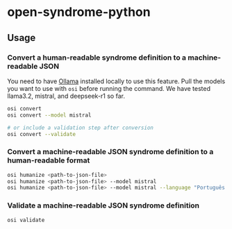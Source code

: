 # open-syndrome-python

## Usage

### Convert a human-readable syndrome definition to a machine-readable JSON

You need to have [Ollama](https://github.com/ollama/ollama) installed locally
to use this feature. Pull the models you want to use with `osi` before running the command.
We have tested llama3.2, mistral, and deepseek-r1 so far.

```bash
osi convert
osi convert --model mistral

# or include a validation step after conversion
osi convert --validate
```

### Convert a machine-readable JSON syndrome definition to a human-readable format

```bash
osi humanize <path-to-json-file>
osi humanize <path-to-json-file> --model mistral
osi humanize <path-to-json-file> --model mistral --language "Português do Brasil"
```

### Validate a machine-readable JSON syndrome definition

```bash
osi validate
```
